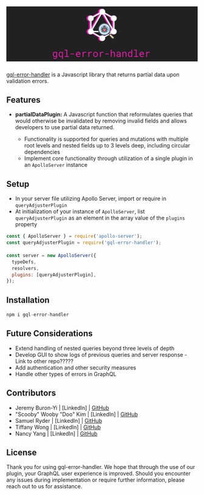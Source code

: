 <h1 align="center" style="color: #ff347f" style="font: 'Roboto Mono'">
  <img  src="./assets/banner.png">
  <!-- <br>gql-error-handler</br> -->
</h1>

[gql-error-handler](https://www.gql-error-handler.com) is a Javascript library that returns partial data upon validation errors.

## Features

- **partialDataPlugin:** A Javascript function that reformulates queries that would otherwise be invalidated by removing invalid fields and allows developers to use partial data returned.

  - Functionality is supported for queries and mutations with multiple root levels and nested fields up to 3 levels deep, including circular dependencies
  - Implement core functionality through utilization of a single plugin in an `ApolloServer` instance

## Setup

- In your server file utilizing Apollo Server, import or require in `queryAdjusterPlugin`
- At initialization of your instance of `ApolloServer`, list `queryAdjusterPlugin` as an element in the array value of the `plugins` property

```javascript
const { ApolloServer } = require('apollo-server');
const queryAdjusterPlugin = require('gql-error-handler');

const server = new ApolloServer({
  typeDefs,
  resolvers,
  plugins: [queryAdjusterPlugin],
});
```

## Installation

```javascript
npm i gql-error-handler
```

## Future Considerations

- Extend handling of nested queries beyond three levels of depth
- Develop GUI to show logs of previous queries and server response - Link to other repo?????
- Add authentication and other security measures
- Handle other types of errors in GraphQL

## Contributors

- Jeremy Buron-Yi | [LinkedIn] | [GitHub](https://github.com/JEF-BY)
- "Scooby" Wooby "Doo" Kim | [LinkedIn] | [GitHub](https://github.com/woobaekim)
- Samuel Ryder | [LinkedIn] | [GitHub](https://github.com/samryderE)
- Tiffany Wong | [LinkedIn] | [GitHub](https://github.com/twong-cs)
- Nancy Yang | [LinkedIn] | [GitHub](https://github.com/nancyynx88)

## License

Thank you for using gql-error-handler. We hope that through the use of our plugin, your GraphQL user experience is improved. Should you encounter any issues during implementation or require further information, please reach out to us for assistance.
